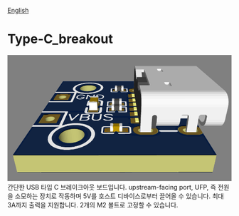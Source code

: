 [English](https://github.com/FTIndustries/Type-C_breakout)
# Type-C_breakout
![preview](https://github.com/FTIndustries/Type-C_breakout/blob/main/3dpreview.png?raw=true)\
간단한 USB 타입 C 브레이크아웃 보드입니다. upstream-facing port, UFP, 즉 전원을 소모하는 장치로 작동하며 5V를 호스트 디바이스로부터 끌어올 수 있습니다. 최대 3A까지 출력을 지원합니다. 2개의 M2 볼트로 고정할 수 있습니다.

